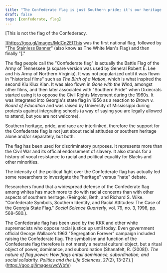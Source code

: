 ```yaml
---
title: "The Confederate flag is just Southern pride; it's our heritage. We're not racist."
draft: false
tags: [confederate, flag]
---
```


[This is not the flag of the Confederacy.  
  
](https://goo.gl/images/MdCn2E)[This](https://goo.gl/images/CV9y7Z) was the first national flag, followed by "[The Stainless Banner](https://goo.gl/images/61iQN9)" (also know as The White Man's Flag) and then finally "[."  
  
The flag people call the "Confederate flag" is actually the Battle Flag of the Army of Tennessee (a square version was used by General Robert E. Lee and his Army of Northern Virginia). It was not popularized until it was flown in "historical films" such as _The Birth of a Nation_, which is what inspired the second Klu Klux Klan. It was also flown in _Gone with the Wind_, amongst other films, and then later associated with "Southern Pride" when Dixiecrats started using it to oppose the Civil Rights Movement during the 1960s. It was integrated into Georgia's state flag in 1956 as a reaction to _Brown v. Board of Education_ and was raised by University of Mississippi during protests against integrating schools (a way of saying you are legally allowed to attend, but you are not welcome).  
  
Southern heritage, pride, and race are interlinked, therefore the support for the Confederate flag is not just about racial attitudes or southern heritage alone and/or separately, but both.  
  
The flag has been used for discriminatory purposes. It represents more than the Civil War and its official endorsement of slavery. It also stands for a history of vocal resistance to racial and political equality for Blacks and other minorities.  
  
The intensity of the political fight over the Confederate flag has actually led some researchers to investigate the "heritage" versus "hate" debate.  
  
Researchers found that a widespread defense of the Confederate flag among whites has much more to do with racial concerns than with other aspects of southern heritage. (Reingold, Beth, and Richard S. Wike. "Confederate Symbols, Southern Identity, and Racial Attitudes: The Case of the Georgia State Flag." _Social Science Quarterly_, vol. 79, no. 3, 1998, pp. 568–580.).  
  
The Confederate flag has been used by the KKK and other white supremacists who oppose racial justice up until today. Even government official George Wallace's 1963 "Segregation Forever" campaign included raising the Confederate flag. The symbolism and function of the Confederate flag therefore is not merely a neutral cultural object, but a ritual object of power, dominance, and subordination (Shanafelt, R. (2008)). _The nature of flag power: How flags entail dominance, subordination, and social solidarity. Politics and the Life Sciences_, 27(2), 13-27.).](https://goo.gl/images/wcWbfe)

